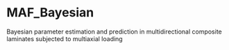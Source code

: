 # MAF_Bayesian
Bayesian parameter estimation and prediction in multidirectional composite laminates subjected to multiaxial loading
